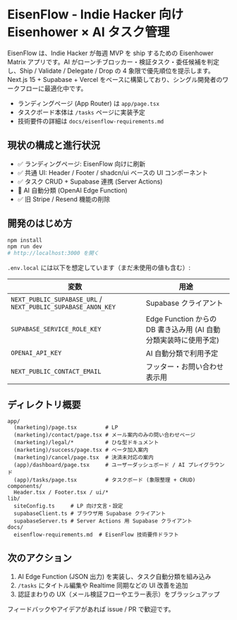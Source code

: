 # EisenFlow - Indie Hacker 向け Eisenhower × AI タスク管理

EisenFlow は、Indie Hacker が毎週 MVP を ship するための Eisenhower Matrix アプリです。AI がローンチブロッカー・検証タスク・委任候補を判定し、Ship / Validate / Delegate / Drop の 4 象限で優先順位を提示します。Next.js 15 + Supabase + Vercel をベースに構築しており、シングル開発者のワークフローに最適化中です。

- ランディングページ (App Router) は `app/page.tsx`
- タスクボード本体は `/tasks` ページに実装予定
- 技術要件の詳細は `docs/eisenflow-requirements.md`

## 現状の構成と進行状況
- ✅ ランディングページ: EisenFlow 向けに刷新
- ✅ 共通 UI: Header / Footer / shadcn/ui ベースの UI コンポーネント
- ✅ タスク CRUD + Supabase 連携 (Server Actions)
- 🚧 AI 自動分類 (OpenAI Edge Function)
- ✅ 旧 Stripe / Resend 機能の削除

## 開発のはじめ方
```bash
npm install
npm run dev
# http://localhost:3000 を開く
```

`.env.local` には以下を想定しています（まだ未使用の値も含む）:

| 変数 | 用途 |
| ---- | ---- |
| `NEXT_PUBLIC_SUPABASE_URL` / `NEXT_PUBLIC_SUPABASE_ANON_KEY` | Supabase クライアント |
| `SUPABASE_SERVICE_ROLE_KEY` | Edge Function からの DB 書き込み用 (AI 自動分類実装時に使用予定) |
| `OPENAI_API_KEY` | AI 自動分類で利用予定 |
| `NEXT_PUBLIC_CONTACT_EMAIL` | フッター・お問い合わせ表示用 |

## ディレクトリ概要
```
app/
  (marketing)/page.tsx         # LP
  (marketing)/contact/page.tsx # メール案内のみの問い合わせページ
  (marketing)/legal/*          # ひな型ドキュメント
  (marketing)/success/page.tsx # ベータ加入案内
  (marketing)/cancel/page.tsx  # 決済未対応の案内
  (app)/dashboard/page.tsx     # ユーザーダッシュボード / AI プレイグラウンド
  (app)/tasks/page.tsx         # タスクボード (象限整理 + CRUD)
components/
  Header.tsx / Footer.tsx / ui/*
lib/
  siteConfig.ts     # LP 向け文言・設定
  supabaseClient.ts # ブラウザ用 Supabase クライアント
  supabaseServer.ts # Server Actions 用 Supabase クライアント
docs/
  eisenflow-requirements.md  # EisenFlow 技術要件ドラフト
```

## 次のアクション
1. AI Edge Function (JSON 出力) を実装し、タスク自動分類を組み込み
2. `/tasks` にタイトル編集や Realtime 同期などの UI 改善を追加
3. 認証まわりの UX（メール検証フローやエラー表示）をブラッシュアップ

フィードバックやアイデアがあれば issue / PR で歓迎です。
